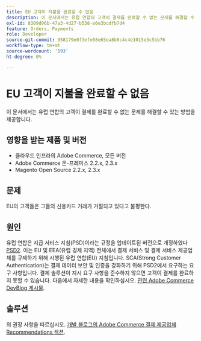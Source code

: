 ```yaml
---
title: EU 고객이 지불을 완료할 수 없음
description: 이 문서에서는 유럽 연합의 고객이 결제를 완료할 수 없는 문제를 해결할 수 있는 방법을 제공합니다.
exl-id: 8309d96b-47a3-4d27-b538-e6e3bcdfb7d4
feature: Orders, Payments
role: Developer
source-git-commit: 958179e0f3efe08e65ea8b0c4c4e1015e3c5bb76
workflow-type: tm+mt
source-wordcount: '193'
ht-degree: 0%

---
```


# EU 고객이 지불을 완료할 수 없음

이 문서에서는 유럽 연합의 고객이 결제를 완료할 수 없는 문제를 해결할 수 있는 방법을 제공합니다.

## 영향을 받는 제품 및 버전

* 클라우드 인프라의 Adobe Commerce, 모든 버전
* Adobe Commerce 온-프레미스 2.2.x, 2.3.x
* Magento Open Source 2.2.x, 2.3.x

## 문제

EU의 고객들은 그들의 신용카드 거래가 거절되고 있다고 불평한다.

## 원인

유럽 연합은 지급 서비스 지침(PSD)이라는 규정을 업데이트된 버전으로 개정하였다 [PSD2](https://eur-lex.europa.eu/legal-content/EN/TXT/HTML/?uri=CELEX:32015L2366&amp;from=EN). 이는 EU 및 EEA(유럽 경제 지역) 전체에서 결제 서비스 및 결제 서비스 제공업체를 규제하기 위해 시행된 유럽 연합(EU) 지침입니다. SCA(Strong Customer Authentication)는 결제 데이터 보안 및 인증을 강화하기 위해 PSD2에서 요구하는 요구 사항입니다. 결제 솔루션이 지시 요구 사항을 준수하지 않으면 고객이 결제를 완료하지 못할 수 있습니다. 다음에서 자세한 내용을 확인하십시오. [관련 Adobe Commerce DevBlog 게시물](https://community.magento.com/t5/Magento-DevBlog/3D-Secure-2-0-changes/ba-p/136460).

## 솔루션

의 권장 사항을 따르십시오. [개발 블로그의 Adobe Commerce 결제 제공업체 Recommendations 섹션](https://community.magento.com/t5/Magento-DevBlog/3D-Secure-2-0-changes/ba-p/136460#recommendations).
